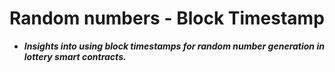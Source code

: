 # Random numbers - Block Timestamp
- ***Insights into using block timestamps for random number generation in lottery smart contracts.***
